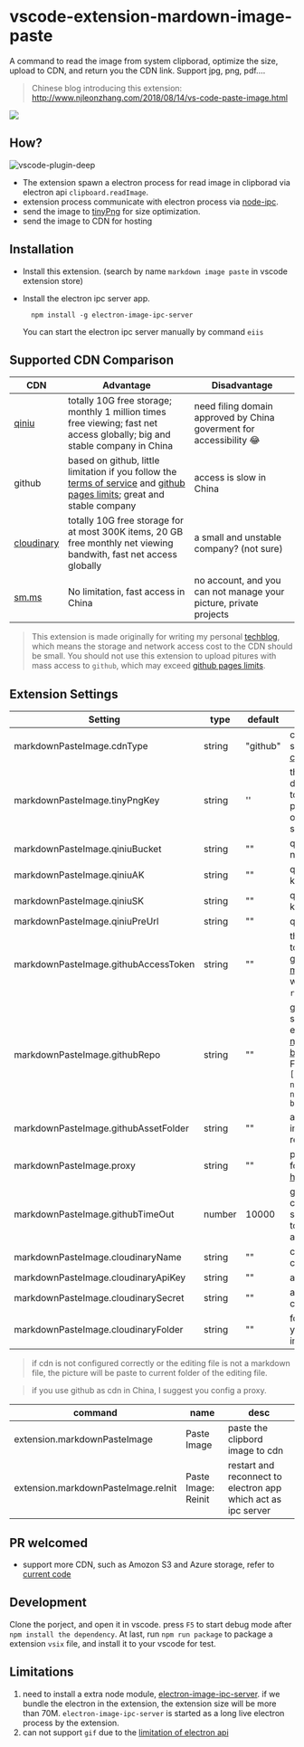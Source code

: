 # vscode-extension-mardown-image-paste

A command to read the image from system clipborad, optimize the size, upload to CDN, and return you the CDN link. Support jpg, png, pdf....

> Chinese blog introducing this extension: http://www.njleonzhang.com/2018/08/14/vs-code-paste-image.html

![](https://user-images.githubusercontent.com/13174059/43623851-146acf7e-9716-11e8-83b9-6fc68bcce2e0.gif)

## How?

![vscode-plugin-deep](https://user-images.githubusercontent.com/13174059/43622590-7e58580e-970f-11e8-8edd-06b97ffedf49.png)

* The extension spawn a electron process for read image in clipborad via electron api `clipboard.readImage`.
* extension process communicate with electron process via [node-ipc](https://github.com/RIAEvangelist/node-ipc).
* send the image to [tinyPng](https://tinypng.com/) for size optimization.
* send the image to CDN for hosting

## Installation
* Install this extension. (search by name `markdown image paste`  in vscode extension store)
* Install the electron ipc server app.
  ```
    npm install -g electron-image-ipc-server
  ```

  You can start the electron ipc server manually by command `eiis`

## Supported CDN Comparison

| CDN | Advantage | Disadvantage |
|-- |-- | -- |
| [qiniu](https://www.qiniu.com/prices) | totally 10G free storage; monthly 1 million times free viewing; fast net access globally; big and stable company in China | need filing domain approved by China goverment for accessibility 😂 |
| github | based on github, little limitation if you follow the [terms of service](https://help.github.com/articles/github-terms-of-service/) and [github pages limits](https://help.github.com/articles/what-is-github-pages/#usage-limits); great and stable company | access is slow in China |
| [cloudinary](https://cloudinary.com/pricing) | totally 10G free storage for at most 300K items, 20 GB free monthly net viewing bandwith, fast net access globally | a small and unstable company? (not sure) |
| [sm.ms](https://sm.ms/) | No limitation, fast access in China | no account, and you can not manage your picture, private projects |

> This extension is made originally for writing my personal [techblog](https://www.njleonzhang.com/), which means the storage and network access cost to the CDN should be small. You should not use this extension to upload pitures with mass access to `github`, which may exceed [github pages limits](https://help.github.com/articles/what-is-github-pages/#usage-limits).

## Extension Settings

| Setting | type | default | desc |
| -- | -- | -- | --|
| markdownPasteImage.cdnType | string | "github" |  cdn type, currently support [qiniu](https://www.qiniu.com/), github, [cloudinary](https://cloudinary.com/), [sm](https://sm.ms/) |
| markdownPasteImage.tinyPngKey | string | '' | the tiny png developer key, refer to the [doc](https://tinypng.com/developers), if not provided, the optimization is skipped |
| markdownPasteImage.qiniuBucket | string | "" | qiniu cdn's bucket name |
| markdownPasteImage.qiniuAK | string | "" | qiniu cdn's access key |
| markdownPasteImage.qiniuSK | string | "" | qiniu cdn's security key |
| markdownPasteImage.qiniuPreUrl | string | "" | qiniu cdn's pre-url  |
| markdownPasteImage.githubAccessToken | string | "" | the github access token, created in [github token management page](https://github.com/settings/tokens) with all privileges of `repo` scope |
| markdownPasteImage.githubRepo | string | "" | github repository to store your images, example: [njleonzhang/image-bed](https://github.com/njleonzhang/image-bed);<br/> Formart: `[username]/[repo name]`, for example: `njleonzhang/image-bed` |
| markdownPasteImage.githubAssetFolder | string | "" | asset folder of your image bed github repository |
| markdownPasteImage.proxy | string | "" | proxy for github api, for exmaple: http://127.0.0.1:1087 |
| markdownPasteImage.githubTimeOut | number | 10000 | github api is slow in china, here you can set timeout according to you network. 10s as default |
| markdownPasteImage.cloudinaryName | string | "" | cloud name of cloudinary |
| markdownPasteImage.cloudinaryApiKey | string | "" | api key of cloudinary |
| markdownPasteImage.cloudinarySecret | string | "" | api secret of cloudinary |
| markdownPasteImage.cloudinaryFolder | string | "" | folder of cloudinary you want to put your image in |

> if cdn is not configured correctly or the editing file is not a markdown file, the picture will be paste to current folder of the editing file.

> if you use github as cdn in China, I suggest you config a proxy.

| command | name | desc |
| -- | -- | -- |
| extension.markdownPasteImage | Paste Image | paste the clipbord image to cdn |
| extension.markdownPasteImage.reInit | Paste Image: Reinit | restart and reconnect to electron app which act as ipc server |

## PR welcomed
* support more CDN, such as Amozon S3 and Azure storage, refer to [current code](https://github.com/njleonzhang/vscode-extension-mardown-image-paste/blob/master/src/CdnUploader/)

## Development
Clone the porject, and open it in vscode. press `F5` to start debug mode after `npm install the dependency`. At last, run `npm run package` to package a extension `vsix` file, and install it to your vscode for test.

## Limitations
1. need to install a extra node module, [electron-image-ipc-server](https://github.com/njleonzhang/electron-image-ipc-server). if we bundle the electron in the extension, the extension size will be more than 70M. `electron-image-ipc-server` is started as a long live electron process by the extension.
2. can not support `gif` due to the [limitation of electron api](https://github.com/electron/electron/issues/8485)
